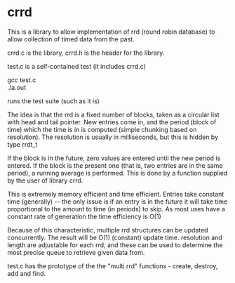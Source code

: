 # crrd
This is a library to allow implementation of rrd (round robin database)
to allow collection of timed data from the past.

crrd.c is the library, crrd.h is the header for the library.

test.c is a self-contained test (it includes crrd.c)

gcc test.c  
./a.out  

runs the test suite (such as it is)

The idea is that the rrd is a fixed number of blocks, taken as a circular
list with head and tail pointer. New entries come in, and the period (block of time) which the time is in is computed (simple chunking based on resolution). The resolution is usually in milliseconds, but this is hidden by type rrdt_t

If the block is in the future, zero values are entered until the new period is entered. If the block is the present one (that is, two entries are in the same period), a running average is performed. This is done by a function supplied
by the user of library crrd.

This is extremely memory efficient and time efficient. Entries take constant time (generally) -- the only issue is if an entry is in the future it will take
time proportional to the amount to time (in periods) to skip. As most uses have a constant rate of generation the time efficiency is O(1)

Because of this characteristic, multiple rrd structures can be updated concurrently. The result will be O(1) (constant) update time. resolution and length are adjustable for each rrd, and these can be used to determine the most precise queue to retrieve given data from.

test.c has the prototype of the the "multi rrd" functions - create, destroy, add and find.

